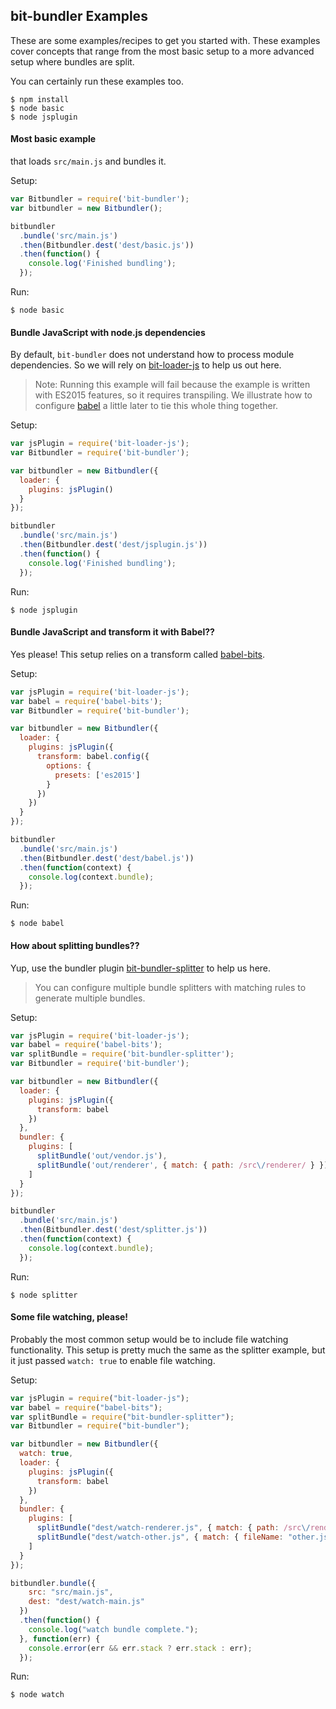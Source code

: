 ## bit-bundler Examples
These are some examples/recipes to get you started with. These examples cover concepts that range from the most basic setup to a more advanced setup where bundles are split.

You can certainly run these examples too.

```
$ npm install
$ node basic
$ node jsplugin
```

#### Most basic example

that loads `src/main.js` and bundles it.

Setup:
``` javascript
var Bitbundler = require('bit-bundler');
var bitbundler = new Bitbundler();

bitbundler
  .bundle('src/main.js')
  .then(Bitbundler.dest('dest/basic.js'))
  .then(function() {
    console.log('Finished bundling');
  });
```

Run:
```
$ node basic
```

#### Bundle JavaScript with node.js dependencies

By default, `bit-bundler` does not understand how to process module dependencies.  So we will rely on [bit-loader-js](https://github.com/MiguelCastillo/bit-loader-js) to help us out here.

> Note: Running this example will fail because the example is written with ES2015 features, so it requires transpiling. We illustrate how to configure [babel](http://babeljs.io/) a little later to tie this whole thing together.

Setup:
``` javascript
var jsPlugin = require('bit-loader-js');
var Bitbundler = require('bit-bundler');

var bitbundler = new Bitbundler({
  loader: {
    plugins: jsPlugin()
  }
});

bitbundler
  .bundle('src/main.js')
  .then(Bitbundler.dest('dest/jsplugin.js'))
  .then(function() {
    console.log('Finished bundling');
  });
```

Run:
```
$ node jsplugin
```

#### Bundle JavaScript and transform it with Babel??

Yes please! This setup relies on a transform called [babel-bits](https://github.com/MiguelCastillo/babel-bits).

Setup:
``` javascript
var jsPlugin = require('bit-loader-js');
var babel = require('babel-bits');
var Bitbundler = require('bit-bundler');

var bitbundler = new Bitbundler({
  loader: {
    plugins: jsPlugin({
      transform: babel.config({
        options: {
          presets: ['es2015']
        }
      })
    })
  }
});

bitbundler
  .bundle('src/main.js')
  .then(Bitbundler.dest('dest/babel.js'))
  .then(function(context) {
    console.log(context.bundle);
  });
```

Run:
```
$ node babel
```


#### How about splitting bundles??

Yup, use the bundler plugin [bit-bundler-splitter](https://github.com/MiguelCastillo/bit-bundler-splitter) to help us here.

> You can configure multiple bundle splitters with matching rules to generate multiple bundles.

Setup:
``` javascript
var jsPlugin = require('bit-loader-js');
var babel = require('babel-bits');
var splitBundle = require('bit-bundler-splitter');
var Bitbundler = require('bit-bundler');

var bitbundler = new Bitbundler({
  loader: {
    plugins: jsPlugin({
      transform: babel
    })
  },
  bundler: {
    plugins: [
      splitBundle('out/vendor.js'),
      splitBundle('out/renderer', { match: { path: /src\/renderer/ } })
    ]
  }
});

bitbundler
  .bundle('src/main.js')
  .then(Bitbundler.dest('dest/splitter.js'))
  .then(function(context) {
    console.log(context.bundle);
  });
```

Run:
```
$ node splitter
```


#### Some file watching, please!

Probably the most common setup would be to include file watching functionality. This setup is pretty much the same as the splitter example, but it just passed `watch: true` to enable file watching.

Setup:
``` javascript
var jsPlugin = require("bit-loader-js");
var babel = require("babel-bits");
var splitBundle = require("bit-bundler-splitter");
var Bitbundler = require("bit-bundler");

var bitbundler = new Bitbundler({
  watch: true,
  loader: {
    plugins: jsPlugin({
      transform: babel
    })
  },
  bundler: {
    plugins: [
      splitBundle("dest/watch-renderer.js", { match: { path: /src\/renderer/ } }),
      splitBundle("dest/watch-other.js", { match: { fileName: "other.js" } })
    ]
  }
});

bitbundler.bundle({
    src: "src/main.js",
    dest: "dest/watch-main.js"
  })
  .then(function() {
    console.log("watch bundle complete.");
  }, function(err) {
    console.error(err && err.stack ? err.stack : err);
  });
```

Run:
```
$ node watch
```

